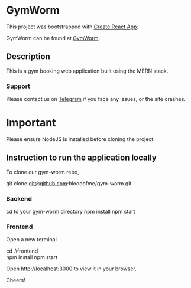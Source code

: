 # GymWorm

This project was bootstrapped with [Create React App](https://github.com/facebook/create-react-app).

GymWorm can be found at [GymWorm](http://gym-worm.herokuapp.com).

## Description 

This is a gym booking web application built using the MERN stack. 

### Support

Please contact us on [Telegram](https://t.me/joinchat/LEL7TuOMqLozNWVl) if you face any issues, or the site crashes.

# Important

Please ensure NodeJS is installed before cloning the project.

## Instruction to run the application locally

To clone our gym-worm repo,

git clone git@github.com:bloodofme/gym-worm.git

### Backend
cd to your gym-worm directory
npm install
npm start

### Frontend
Open a new terminal

cd .\frontend\
npm install
npm start

Open [http://localhost:3000](http://localhost:3000) to view it in your browser.

Cheers!